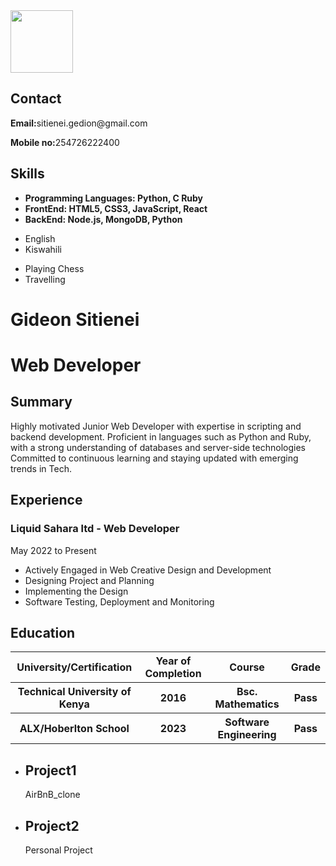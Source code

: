 <!DOCTYPE>
<html lang="en">
    <head>
        <meta charset="utf-8">
        <link rel="stylesheet" href="resume.css">
    </head>
    <body>
        <div class="full">
            <div class="left">
                <div class="image">
                    <img src=""
                        alt=""
                        style="width: 100px;height: 100px;"
                </div>
                <div class="Contact">
                    <h2>Contact</h2>
                    <p><b>Email:</b>sitienei.gedion@gmail.com</p>
                    <p><b>Mobile no:</b>254726222400</p>
                </div>
                <div class="Skills">
                    <h2>Skills</h2>
                    <ul>
                        <li><b>Programming Languages: Python, C Ruby</b></li>
                        <li><b>FrontEnd: HTML5, CSS3, JavaScript, React</b></li>
                        <li><b>BackEnd: Node.js, MongoDB, Python</b></li>
                    </ul>
                </div>
                <div class="Languages">
                    <ul>
                        <li>English</li>
                        <li>Kiswahili</li>
                    </ul>
                </div>
                <div class="Hobbies">
                    <ul>
                        <li>Playing Chess</li>
                        <li>Travelling</li>
                    </ul>
                </div>
            </div>
            <div class="right">
                <div class="Name">
                    <h1>Gideon Sitienei</h1>
                </div>
                <div class="Title">
                    <h1>Web Developer</h1>
                </div>
                <div class="Summary">
                    <h2>Summary</h2>
                    <p>Highly motivated Junior Web Developer with expertise in scripting and backend development.
                        Proficient in languages such as Python and Ruby, with a strong understanding of databases
                        and server-side technologies Committed to continuous learning and staying updated with 
                        emerging trends in Tech.
                    </p>
                </div>
                <div class="Experience">
                    <h2>Experience</h2>
                    <h3>Liquid Sahara ltd - Web Developer</h3>
                    <p>May 2022 to Present</p>
                    <ul>
                        <li>Actively Engaged in Web Creative Design and Development</li>
                        <li>Designing Project and Planning</li>
                        <li>Implementing the Design</li>
                        <li>Software Testing, Deployment and Monitoring</li>
                    </ul>
                </div>
                <div class="Education">
                    <h2>Education</h2>
                    <table>
                        <tr>
                            <th>University/Certification</th>
                            <th>Year of Completion</th>
                            <th>Course</th>
                            <th>Grade</th>
                        </tr>
                        <tr>
                            <th>Technical University of Kenya</th>
                            <th>2016</th>
                            <th>Bsc. Mathematics</th>
                            <th>Pass</th>
                        </tr>
                        <tr>
                            <th>ALX/Hoberlton School</th>
                            <th>2023</th>
                            <th>Software Engineering</th>
                            <th>Pass</th>
                        </tr>
                    </table>
                </div>
                <div class="Project">
                    <ul>
                        <li>
                            <h2>Project1</h2>
                            <p>AirBnB_clone</p>
                        </li>
                        <li>
                            <h2>Project2</h2>
                            <p>Personal Project</p>
                        </li>
                    </ul>
                </div>
            </div>
        </div>
        </div>
    </body>
</html>
